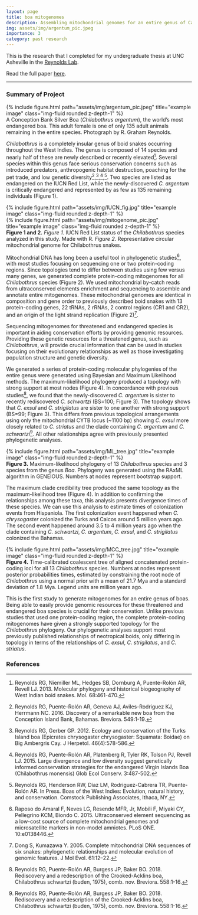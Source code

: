 ```yaml
---
layout: page
title: boa mitogenomes
description: Assembling mitochondrial genomes for an entire genus of Caribbean boas
img: assets/img/argentum_pic.jpeg
importance: 3
category: past research
---
```


This is the research that I completed for my undergraduate thesis at UNC Asheville in the [Reynolds Lab](https://reynoldslab.wp.unca.edu/). 

Read the full paper <i class="fas fa-file"></i> <a class="link" href="{{ '/assets/pdf/thesis_paper.pdf' | prepend: site.baseurl | prepend: site.url }}">here</a>.

***

### Summary of Project

<div class="row">
    <div class="col-sm mt-3 mt-md-0">
        {% include figure.html path="assets/img/argentum_pic.jpeg" title="example image" class="img-fluid rounded z-depth-1" %}
    </div>
</div>
<div class="caption">
    A Conception Bank Silver Boa (<em>Chilabothrus argentum</em>), the world’s most endangered boa. This adult female is one of only 135 adult animals remaining in the entire species. Photograph by 
R. Graham Reynolds. 
</div>

_Chilabothrus_ is a completely insular genus of boid snakes occurring throughout the West Indies. The genus is composed of 14 species and nearly half of these are newly described or recently
elevated[^1]. Several species within this genus face serious conservation concerns such as introduced predators, anthropogenic habitat destruction, poaching for the pet trade, and low 
genetic diversity[^2],[^3],[^4],[^5]. Two species are listed as endangered on the IUCN Red List, while the newly-discovered _C. argentum_ is critically endangered and represented by as few as 135 
remaining individuals (Figure 1).

<div class="row">
    <div class="col-sm mt-3 mt-md-0">
        {% include figure.html path="assets/img/IUCN_fig.jpg" title="example image" class="img-fluid rounded z-depth-1" %}
    </div>
    <div class="col-sm mt-3 mt-md-0">
        {% include figure.html path="assets/img/mitogenome_pic.jpg" title="example image" class="img-fluid rounded z-depth-1" %}
    </div>
</div>
<div class="caption">
    <b>Figure 1 and 2.</b> <em>Figure 1</em>. IUCN Red List status of the <em>Chilabothrus</em> species analyzed in this study. Made with R. <em>Figure 2</em>. Representative circular mitochondrial 
genome for Chilabothrus snakes.
</div>

Mitochondrial DNA has long been a useful tool in phylogenetic studies[^6], with most studies focusing on sequencing one or two protein-coding regions. Since topologies tend to differ between studies 
using few versus many genes, we generated complete protein-coding mitogenomes for all _Chilabothrus_ species (Figure 2). We used mitochondrial by-catch reads from ultraconserved elements enrichment 
and sequencing to assemble and annotate entire mitogenomes. These mitochondrial genomes are identical in composition and gene order to previously described boid snakes with 13 protein-coding genes, 
22 tRNAs, 2 rRNAs, 2 control regions (CR1 and CR2), and an origin of the light strand replication (Figure 2)[^7].

Sequencing mitogenomes for threatened and endangered species is important in aiding conservation efforts by providing genomic resources. Providing these genetic resources for a threatened genus, 
such as _Chilabothrus_, will provide crucial information that can be used in studies focusing on their evolutionary relationships as well as those investigating population structure and genetic 
diversity. 

We generated a series of protein-coding molecular phylogenies of the entire genus were generated using Bayesian and Maximum Likelihood methods. The maximum-likelihood phylogeny produced a topology 
with strong support at most nodes (Figure 4). In concordance with previous studies[^8], we found that the newly-discovered _C. argentum_ is sister to recently rediscovered _C. schwartzi_ (BS=100; 
Figure 3). The topology shows that _C. exsul_ and _C. strigilatus_ are sister to one another with strong support (BS=99; Figure 3). This differs from previous topological arrangements using only the 
mitochondrial CYTB locus (~1100 bp) showing _C. exsul_ more closely related to _C. striatus_ and the clade containing _C. argentum_ and _C. schwartzi_[^8]. All other relationships agree with 
previously presented phylogenetic analyses. 

<div class="row">
    <div class="col-sm mt-3 mt-md-0">
        {% include figure.html path="assets/img/ML_tree.jpg" title="example image" class="img-fluid rounded z-depth-1" %}
    </div>
</div>
<div class="caption">
    <b>Figure 3.</b> Maximum-likelihood phylogeny of 13 <em>Chilabothrus</em> species and 3 species from the genus <em>Boa</em>. Phylogeny was generated using the RAxML 
algorithm in GENEIOUS. Numbers at nodes represent bootstrap support.
</div>

The maximum clade credibility tree produced the same topology as the maximum-likelihood tree (Figure 4). In addition to confirming the relationships among these taxa, this analysis presents 
divergence times of these species. We can use this analysis to estimate times of colonization events from Hispaniola. The first colonization event happened when _C. chrysogaster_ colonized the Turks 
and Caicos around 5 million years ago. The second event happened around 3.5 to 4 million years ago when the clade containing _C. schwartzi_, _C. argentum_, _C. exsul_, and _C. strigilatus_ colonized 
the Bahamas.

<div class="row">
    <div class="col-sm mt-3 mt-md-0">
        {% include figure.html path="assets/img/MCC_tree.jpg" title="example image" class="img-fluid rounded z-depth-1" %}
    </div>
</div>
<div class="caption">
    <b>Figure 4.</b> Time-calibrated coalescent tree of aligned concatenated protein-coding loci for all 13 <em>Chilabothrus</em> species. Numbers at nodes represent posterior probabilities times, 
estimated by constraining the root node of <em>Chilabothrus</em> using a normal prior with a mean of 21.7 Mya and a standard deviation of 1.8 Mya. Legend units are million years ago.
</div> 

This is the first study to generate mitogenomes for an entire genus of boas. Being able to easily provide genomic resources for these threatened and endangered boa species is crucial for their 
conservation. Unlike previous studies that used one protein-coding region, the complete protein-coding mitogenomes have given a strongly supported topology for the _Chilabothrus_ phylogeny. Our 
phylogenetic analyses support most previously published relationships of neotropical boids, only differing in topology in terms of the relationships of _C. exsul_, _C. strigilatus_, and _C. 
striatus_.

### References

[^1]: Reynolds RG, Niemiller ML, Hedges SB, Dornburg A, Puente-Rolón AR, Revell LJ. 2013. Molecular phylogeny and historical biogeography of West Indian boid snakes. Mol. 68:461-470.
[^2]: Reynolds RG, Puente-Rolón AR, Geneva AJ, Aviles-Rodriguez KJ, Herrmann NC. 2016. Discovery of a remarkable new boa from the Conception Island Bank, Bahamas. Breviora. 549:1-19.
[^3]: Reynolds RG, Gerber GP. 2012. Ecology and conservation of the Turks Island boa (Epicrates chrysogaster chrysogaster: Squamata: Boidae) on Big Ambergris Cay. J Herpetol. 46(4):578-586.
[^4]: Reynolds RG, Puente-Rolón AR, Platenberg R, Tyler RK, Tolson PJ, Revell LJ. 2015. Large divergence and low diversity suggest genetically informed conservation strategies for the endangered Virgin Islands Boa (Chilabothrus monensis) Glob Ecol Conserv. 3:487-502.
[^5]: Reynolds RG, Henderson RW, Díaz LM, Rodriguez-Cabrera TR, Puente-Rolón AR. In Press. Boas of the West Indies: Evolution, natural history, and conservation. Comstock Publishing Associates, Ithaca, NY.
[^6]: Raposo do Amaral F, Neves LG, Resende MFR, Jr, Mobili F, Miyaki CY, Pellegrino KCM, Biondo C. 2015. Ultraconserved element sequencing as a low-cost source of complete mitochondrial genomes and microsatellite markers in non-model amniotes. PLoS ONE. 10:e0138446.
[^7]: Dong S, Kumazawa Y. 2005. Complete mitochondrial DNA sequences of six snakes: phylogenetic relationships and molecular evolution of genomic features. J Mol Evol. 61:12–22.
[^8]: Reynolds RG, Puente-Rolón AR, Burgess JP, Baker BO. 2018. Rediscovery and a redescription of the Crooked-Acklins boa, Chilabothrus schwartzi (buden, 1975), comb. nov. Breviora. 558:1-16.



